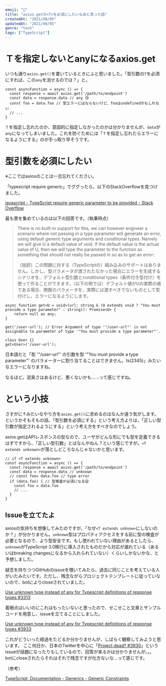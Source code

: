 ```yaml
---
emoji: "💙"
title: "axios.getの<T>を必須にしたいなあと思った話"
createdAt: "2021/08/05"
updatedAt: "2021/08/05"
genre: "tech"
tags: ["TypeScript"]
---
```


# Ｔを指定しないとanyになるaxios.get

いつも通り`axios.get()`を書いているときにふと思いました。「型引数の`T`を必須にすれば、この`any`を消せるのでは？」と。

```tsx
const asyncFunction = async () => {
  const response = await axios.get('/path/to/endpoint')
  const data = response.data // any 😢
  const foo = data.foo // 型エラーにはならないけど、fooはundefinedかもしれない
  // ...
}
```

`Ｔ`を指定し忘れたのか、意図的に指定しなかったのかは分かりませんが、`data`が`any`になってしまいました。これを防ぐためには「`Ｔ`を指定し忘れたらエラーになるようにする」のが手っ取り早そうです。

# 型引数を必須にしたい

※ここではaxiosのことは一旦忘れてください。

「typescript require generic」でググったら、以下のStackOverflowを見つけました。

[javascript - TypeScript require generic parameter to be provided - Stack Overflow](https://stackoverflow.com/questions/51173191/typescript-require-generic-parameter-to-be-provided)

最も票を集めているのは以下の回答です。（執筆時点）

> There is no built-in support for this, we can however engineer a scenario where not passing in a type parameter will generate an error, using default generic type arguments and conditional types. Namely we will give U a default value of void. If the default value is the actual value of U, then we will type the parameter to the function as something that should not really be passed in so as to get an error:
>
> （拙訳）この問題に対する（TypeScriptの）組み込みのサポートはありません。しかし、型パラメータが渡されたなかった場合にエラーを生成するシナリオを、デフォルト型引数とconditional types（条件付き型付け）を使って作ることができます。（以下の例では）デフォルト値がUの実際の値である場合、関数のパラメータを、実際には渡すべきでないものとして型付けし、エラーになるようにします。

```tsx
async function get<U = void>(url: string & (U extends void ? "You must provide a type parameter" : string)): Promise<U> {
    return null as any;
}

get('/user-url'); // Error Argument of type '"/user-url"' is not assignable to parameter of type '"You must provide a type parameter"'.

class User {}
get<User>('/user-url');
```

日本語だと「型 '"/user-url"' の引数を型 '"You must provide a type parameter"' のパラメーターに割り当てることはできません。ts(2345)」みたいなエラーになりますね。

なるほど。泥臭さはあるけど、悪くないかも……って感じですね。

# <T extends unknown>という小技

さすがに↑みたいなやり方を`axios.get()`に求めるのはなんか違う気がします。というかそもそもの話、「型引数を必須にする」という考え方よりは、「正しい型引数が指定されるようにする」という考え方をすべきなのでしょう。

axios.getはAPIレスポンスの型なので、ユーザがどんな形にでも型を定義できるはずですから、「正しい型引数」とはなんやねん？という感じですが。`<T extends unknown>`が落としどころなんじゃないかと思います。

```tsx
// if <T extends unknown>
const asyncFunction = async () => {
  const response = await axios.get('/path/to/endpoint')
  const data = response.data // unknown
  // const foo= data.foo // type error
  if (data.foo) { // 型検査が必須になる😄 
    const foo = data.foo
    // ...
  }
}
```

## Issueを立てたよ

axiosの気持ちを想像してみたのですが、「なぜ`<T extends unknow>`にしないのか？」が分かりません。`unknown`型はプロパティアクセスをする前に型の検査が必要となるので、より型安全です。もし使われていない理由があるとしたら、`unknown`がTypeScript 3.0移行に導入されたものだから対応が漏れている（あるいはbreaking changesになるから入れられていない）くらいしかないかな、と予想しました。

疑念を持ちつつGitHubのissueを覗いてみたら、過去に同じことを考えている人がいたみたいです。ただし、残念ながらプロジェクトテンプレートに従っていないので、botによりcloseされていました。

[Use unknown type instead of any for Typescript definitions of response types #3313](https://github.com/axios/axios/issues/3313)

着眼点はいいのにこれはもったいないと思ったので、せこせこと文章とサンプルコードを用意し、issueを立てることにしました。

[Use unknown type instead of any for Typescript definitions of response types #3933](https://github.com/axios/axios/issues/3933)

これがどういった経過をたどるか分かりませんが、しばらく観察してみようと思います。
ここ何日か、日本のTwitterを中心に「[Project dead? #3930](https://github.com/axios/axios/issues/3930)」というissueが話題になったりもしているので、回答が来るかは分かりませんが。。。
botにcloseされたらそれはそれで残念ですが仕方ないな…って感じです。

（参考）

[TypeScript: Documentation - Generics - Generic Constraints](https://www.typescriptlang.org/docs/handbook/2/generics.html#generic-constraints)